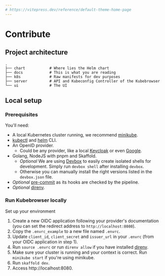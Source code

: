 ```yaml
---
# https://vitepress.dev/reference/default-theme-home-page
---
```


# Contribute

## Project architecture

```
.
├── chart           # Where lies the Helm chart
├── docs            # This is what you are reading
├── k8s             # Raw manifests for dev purposes
├── server          # API and Kubeconfig Controller of the Kubebrowser
└── ui              # The UI
```

## Local setup

### Prerequisites

You'll need:

- A local Kubernetes cluster running, we recommend [minikube](https://minikube.sigs.k8s.io/docs/).
- [kubectl](https://kubernetes.io/docs/reference/kubectl/) and [helm](https://helm.sh/docs/intro/install/) CLI.
- An OpenID provider.
  - Could be any provider, like a local [Keycloak](https://www.keycloak.org/securing-apps/oidc-layers) or even [Google](https://developers.google.com/identity/openid-connect/openid-connect).
- Golang, NodeJS with pnpm and Skaffold.
  - *Optional* We are using [Devbox](https://www.jetify.com/docs/devbox/) to easily create isolated shells for development. Simply run `devbox shell` after installing `devbox`.
  - Otherwise you can manually install the right versions listed in the `devbox.json` file.
- *Optional* [pre-commit](https://pre-commit.com/) as its hooks are checked by the pipeline.
- *Optional* [direnv](https://direnv.net/).

### Run Kubebrowser locally

Set up your environment
1. Create a new OIDC application following your provider's documentation (you can set the redirect address to `http://localhost:8080`).
1. Copy the `.envrc_example` to a new file named `.envrc`.
1. Update `client_id`, `client_secret` and `issuer_url` in your `.envrc` (from your OIDC application in step 1).
1. Run `source .envrc` or run `direnv allow` if you have installed [direnv](https://direnv.net/).
1. Make sure your cluster is running and your context is correct. Run `minikube start` if you're using minikube.
1. Run `skaffold dev`.
1. Access http://localhost:8080.
